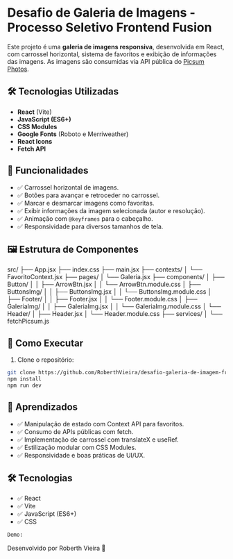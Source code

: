 # Desafio de Galeria de Imagens - Processo Seletivo Frontend Fusion

Este projeto é uma **galeria de imagens responsiva**, desenvolvida em React, com carrossel horizontal, sistema de favoritos e exibição de informações das imagens. As imagens são consumidas via API pública do [Picsum Photos](https://picsum.photos/).

## 🛠️ Tecnologias Utilizadas

- **React** (Vite)
- **JavaScript (ES6+)**
- **CSS Modules**
- **Google Fonts** (Roboto e Merriweather)
- **React Icons**
- **Fetch API**

## 🎯 Funcionalidades

- ✅ Carrossel horizontal de imagens.
- ✅ Botões para avançar e retroceder no carrossel.
- ✅ Marcar e desmarcar imagens como favoritas.
- ✅ Exibir informações da imagem selecionada (autor e resolução).
- ✅ Animação com `@keyframes` para o cabeçalho.
- ✅ Responsividade para diversos tamanhos de tela.

## 🖼️ Estrutura de Componentes

src/
├── App.jsx
├── index.css
├── main.jsx
├── contexts/
│ └── FavoritoContext.jsx
├── pages/
│ └── Galeria.jsx
├── components/
│ ├── Button/
│ │ ├── ArrowBtn.jsx
│ │ └── ArrowBtn.module.css
│ ├── ButtonsImg/
│ │ ├── ButtonsImg.jsx
│ │ └── ButtonsImg.module.css
│ ├── Footer/
│ │ ├── Footer.jsx
│ │ └── Footer.module.css
│ ├── GaleriaImg/
│ │ ├── GaleriaImg.jsx
│ │ └── GaleriaImg.module.css
│ └── Header/
│ ├── Header.jsx
│ └── Header.module.css
├── services/
│ └── fetchPicsum.js

## 🚀 Como Executar

1. Clone o repositório:

```bash
git clone https://github.com/RoberthVieira/desafio-galeria-de-imagem-frontendfusion
npm install
npm run dev
```

## 🧠 Aprendizados

- ✅ Manipulação de estado com Context API para favoritos.
- ✅ Consumo de APIs públicas com fetch.
- ✅ Implementação de carrossel com translateX e useRef.
- ✅ Estilização modular com CSS Modules.
- ✅ Responsividade e boas práticas de UI/UX.

## 🛠️ Tecnologias

- ✅ React
- ✅ Vite
- ✅ JavaScript (ES6+)
- ✅ CSS 

```bash
Demo:
```

Desenvolvido por Roberth Vieira 🚀